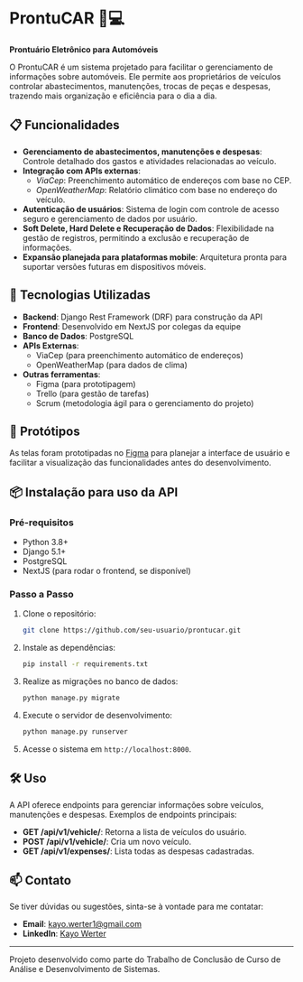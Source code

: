 # ProntuCAR 🚗💻

**Prontuário Eletrônico para Automóveis**

O ProntuCAR é um sistema projetado para facilitar o gerenciamento de informações sobre automóveis. Ele permite aos proprietários de veículos controlar abastecimentos, manutenções, trocas de peças e despesas, trazendo mais organização e eficiência para o dia a dia.

## 📋 Funcionalidades

- **Gerenciamento de abastecimentos, manutenções e despesas**: Controle detalhado dos gastos e atividades relacionadas ao veículo.
- **Integração com APIs externas**:
  - *ViaCep*: Preenchimento automático de endereços com base no CEP.
  - *OpenWeatherMap*: Relatório climático com base no endereço do veículo.
- **Autenticação de usuários**: Sistema de login com controle de acesso seguro e gerenciamento de dados por usuário.
- **Soft Delete, Hard Delete e Recuperação de Dados**: Flexibilidade na gestão de registros, permitindo a exclusão e recuperação de informações.
- **Expansão planejada para plataformas mobile**: Arquitetura pronta para suportar versões futuras em dispositivos móveis.

## 🚀 Tecnologias Utilizadas

- **Backend**: Django Rest Framework (DRF) para construção da API
- **Frontend**: Desenvolvido em NextJS por colegas da equipe
- **Banco de Dados**: PostgreSQL
- **APIs Externas**:
  - ViaCep (para preenchimento automático de endereços)
  - OpenWeatherMap (para dados de clima)
- **Outras ferramentas**: 
  - Figma (para prototipagem)
  - Trello (para gestão de tarefas)
  - Scrum (metodologia ágil para o gerenciamento do projeto)

## 🎨 Protótipos

As telas foram prototipadas no [Figma](https://figma.com) para planejar a interface de usuário e facilitar a visualização das funcionalidades antes do desenvolvimento.

## 📦 Instalação para uso da API

### Pré-requisitos 
- Python 3.8+
- Django 5.1+
- PostgreSQL
- NextJS (para rodar o frontend, se disponível)


### Passo a Passo

1. Clone o repositório:
    ```bash
    git clone https://github.com/seu-usuario/prontucar.git
    ```

2. Instale as dependências:
    ```bash
    pip install -r requirements.txt
    ```

3. Realize as migrações no banco de dados:
    ```bash
    python manage.py migrate
    ```

4. Execute o servidor de desenvolvimento:
    ```bash
    python manage.py runserver
    ```

5. Acesse o sistema em `http://localhost:8000`.

## 🛠️ Uso

A API oferece endpoints para gerenciar informações sobre veículos, manutenções e despesas. Exemplos de endpoints principais:

- **GET /api/v1/vehicle/**: Retorna a lista de veículos do usuário.
- **POST /api/v1/vehicle/**: Cria um novo veículo.
- **GET /api/v1/expenses/**: Lista todas as despesas cadastradas.

## 📫 Contato

Se tiver dúvidas ou sugestões, sinta-se à vontade para me contatar:
- **Email**: kayo.werter1@gmail.com
- **LinkedIn**: [Kayo Werter](https://www.linkedin.com/in/kayo-werter-1b2365231/)

---

Projeto desenvolvido como parte do Trabalho de Conclusão de Curso de Análise e Desenvolvimento de Sistemas.
